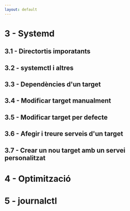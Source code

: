 ```yaml
---
layout: default
---
```


# 3 - Systemd
## 3.1 - Directortis imporatants
## 3.2 - systemctl i altres 
## 3.3 - Dependències d'un target
## 3.4 - Modificar target manualment
## 3.5 - Modificar target per defecte 
## 3.6 - Afegir i treure serveis d'un target
## 3.7 - Crear un nou target amb un servei personalitzat
# 4 - Optimització
# 5 - journalctl
